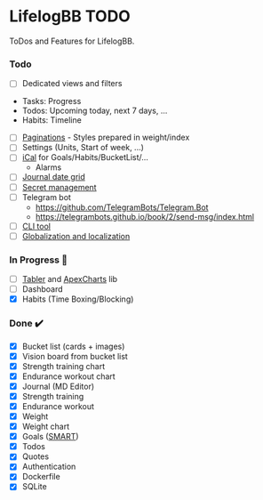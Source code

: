 # LifelogBB TODO

ToDos and Features for LifelogBB.

### Todo

- [ ] Dedicated views and filters
 - Tasks: Progress
 - Todos: Upcoming today, next 7 days, ...
 - Habits: Timeline
- [ ] [Paginations](https://learn.microsoft.com/en-us/aspnet/core/data/ef-mvc/sort-filter-page?view=aspnetcore-6.0) - Styles prepared in weight/index
- [ ] Settings (Units, Start of week, ...)
- [ ] [iCal](https://github.com/rianjs/ical.net) for Goals/Habits/BucketList/...
  - Alarms
- [ ] [Journal date grid](https://github.com/usememos/memos)
- [ ] [Secret management](https://learn.microsoft.com/en-us/aspnet/core/security/app-secrets?view=aspnetcore-6.0&tabs=windows)
- [ ] Telegram bot
  - https://github.com/TelegramBots/Telegram.Bot
  - https://telegrambots.github.io/book/2/send-msg/index.html
- [ ] [CLI tool](https://github.com/gui-cs/Terminal.Gui)
- [ ] [Globalization and localization](https://learn.microsoft.com/en-us/aspnet/core/fundamentals/localization?view=aspnetcore-6.0)

### In Progress :construction:

- [ ] [Tabler](https://github.com/tabler) and [ApexCharts](https://apexcharts.com/) lib
- [ ] Dashboard
- [x] Habits (Time Boxing/Blocking)

### Done :heavy_check_mark:

- [x] Bucket list (cards + images)
- [x] Vision board from bucket list
- [x] Strength training chart
- [x] Endurance workout chart
- [x] Journal (MD Editor)
- [x] Strength training
- [x] Endurance workout
- [x] Weight
- [x] Weight chart
- [x] Goals ([SMART](https://en.wikipedia.org/wiki/SMART_criteria))
- [x] Todos
- [x] Quotes
- [x] Authentication
- [x] Dockerfile
- [x] SQLite
